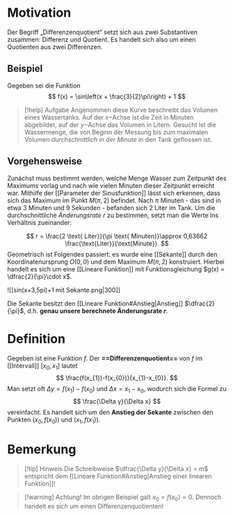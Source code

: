 # Motivation
Der Begriff „Differenzenquotient“ setzt sich aus zwei Substantiven zusammen: Differenz und Quotient. Es handelt sich also um einen Quotienten aus zwei Differenzen. 

## Beispiel
Gegeben sei die Funktion 
$$
f(x) = \sin\left(x + \frac{3}{2}\pi\right) + 1
$$

>[!help] Aufgabe
>Angenommen diese Kurve beschreibt das Volumen eines Wassertanks. Auf der $x-$Achse ist die Zeit in Minuten abgebildet, auf der $y-$Achse das Volumen in Litern. 
>Gesucht ist die Wassermenge, die von Beginn der Messung bis zum maximalen Volumen *durchschnittlich in der Minute*  in den Tank geflossen ist.

## Vorgehensweise
Zunächst muss bestimmt werden, welche Menge Wasser zum Zeitpunkt des Maximums vorlag und nach wie vielen Minuten dieser Zeitpunkt erreicht war. Mithilfe der [[Parameter der Sinusfunktion]] lässt sich erkennen, dass sich das Maximum im Punkt $M(\pi, 2)$ befindet. Nach $\pi$ Minuten - das sind in etwa 3 Minuten und 9 Sekunden - befanden sich 2 Liter im Tank. Um die durchschnittliche *Änderungsrate* $r$ zu bestimmen, setzt man die Werte ins Verhältnis zueinander:

$$
r = \frac{2 \text{ Liter}}{\pi \text{ Minuten}}\approx 0,63662 \frac{\text{Liter}}{\text{Minute}}.
$$
Geometrisch ist Folgendes passiert: es wurde eine [[Sekante]] durch den Koordinatenursprung $O(0,0)$ und dem Maximum $M(\pi,2)$ konstruiert. Hierbei handelt es sich um eine [[Lineare Funktion]] mit Funktionsgleichung $g(x) = \dfrac{2}{\pi}\cdot x$.

![[sin(x+3,5pi)+1 mit Sekante.png|300]]

Die Sekante besitzt den [[Lineare Funktion#Anstieg|Anstieg]] $\dfrac{2}{\pi}$, d.h. **genau unsere berechnete Änderungsrate $r$**. 

# Definition
Gegeben ist eine Funktion $f$. Der **==Differenzenquotient==** von $f$ im [[Intervall]] $[x_0,x_1]$ lautet
$$
\frac{f(x_{1})-f(x_{0})}{x_{1}-x_{0}}.
$$
Man setzt oft $\Delta y = f(x_{1}) - f(x_0)$ und $\Delta x = x_{1}-x_{0}$, wodurch sich die Formel zu
$$
\frac{\Delta y}{\Delta x}
$$
vereinfacht. Es handelt sich um den **Anstieg der Sekante** zwischen den Punkten $(x_{0}, f(x_{0}))$ und $(x_{1}, f(x_{1}))$.
# Bemerkung
>[!tip] Hinweis
>Die Schreibweise $\dfrac{\Delta y}{\Delta x} = m$ entspricht dem [[Lineare Funktion#Anstieg|Anstieg einer linearen Funktion]]!

>[!warning] Achtung!
>Im obrigen Beispiel galt $x_{0}= f(x_{0}) = 0$. Dennoch handelt es sich um einen Differenzenquotienten!
